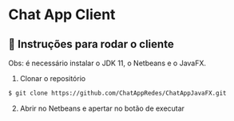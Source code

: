 # Chat App Client

## 🚀 Instruções para rodar o cliente
Obs: é necessário instalar o JDK 11, o Netbeans e o JavaFX.

1. Clonar o repositório
```bash
$ git clone https://github.com/ChatAppRedes/ChatAppJavaFX.git
```

2. Abrir no Netbeans e apertar no botão de executar
